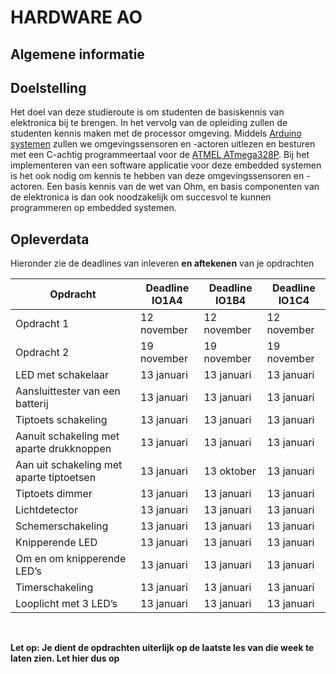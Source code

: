 # HARDWARE AO #

## Algemene informatie ##

## Doelstelling
Het doel van deze studieroute is om studenten de basiskennis van elektronica bij te brengen. In het vervolg van de opleiding zullen de studenten kennis maken met de processor omgeving. Middels [Arduino systemen](https://www.arduino.cc/) zullen we omgevingssensoren en -actoren uitlezen en besturen met een C-achtig programmeertaal voor de [ATMEL ATmega328P](http://www.atmel.com/images/Atmel-8271-8-bit-AVR-Microcontroller-ATmega48A-48PA-88A-88PA-168A-168PA-328-328P_datasheet_Complete.pdf).
Bij het implementeren van een software applicatie voor deze embedded systemen is het ook nodig om kennis te hebben van deze omgevingssensoren en -actoren. Een basis kennis van de wet van Ohm, en basis componenten van de elektronica is dan ook noodzakelijk om succesvol te kunnen programmeren op embedded systemen.


## Opleverdata
Hieronder zie de deadlines van inleveren **en aftekenen** van je opdrachten

| Opdracht             | Deadline IO1A4  | Deadline IO1B4 | Deadline IO1C4 |
|--------------------- |---------------- | -------------- | -------------- |
| Opdracht 1           | 12 november     | 12 november    | 12 november    |
| Opdracht 2           | 19 november     | 19 november    | 19 november    |
| LED met schakelaar   | 13 januari      | 13 januari     | 13 januari     |
| Aansluittester van een batterij | 13 januari | 13 januari | 13 januari   |
| Tiptoets schakeling  | 13 januari      | 13 januari     | 13 januari     |
| Aanuit schakeling met aparte drukknoppen | 13 januari   | 13 januari     | 13 januari |
| Aan uit schakeling met aparte tiptoetsen | 13 januari   | 13 oktober     | 13 januari |
| Tiptoets dimmer      | 13 januari      | 13 januari     | 13 januari     |
| Lichtdetector        | 13 januari      | 13 januari     | 13 januari     |
| Schemerschakeling    | 13 januari      | 13 januari     | 13 januari     |
| Knipperende LED      | 13 januari      | 13 januari     | 13 januari     |
| Om en om knipperende LED’s| 13 januari | 13 januari     | 13 januari     |
| Timerschakeling      | 13 januari      | 13 januari     | 13 januari     |
| Looplicht met 3 LED’s | 13 januari     | 13 januari     | 13 januari     |



<br> 

**Let op: Je dient de opdrachten uiterlijk op de laatste les van die week te laten zien. Let hier dus op** 

